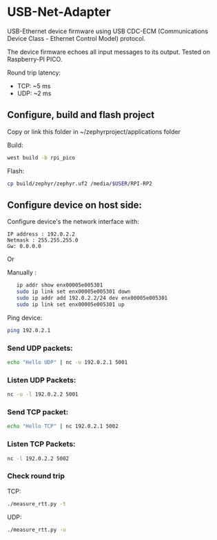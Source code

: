 # USB-Net-Adapter

USB-Ethernet device firmware using USB CDC-ECM (Communications Device Class - Ethernet Control Model) protocol.

The device firmware echoes all input messages to its output. Tested on Raspberry-PI PICO.

Round trip latency:
 * TCP: ~5 ms
 * UDP: ~2 ms


## Configure, build and flash project

Copy or link this folder in ~/zephyrproject/applications folder

Build:

~~~sh
west build -b rpi_pico
~~~

Flash:

~~~sh
cp build/zephyr/zephyr.uf2 /media/$USER/RPI-RP2
~~~


## Configure device on host side:

Configure device's the network interface with:

~~~
IP address : 192.0.2.2
Netmask : 255.255.255.0
Gw: 0.0.0.0
~~~

Or 

Manually :

~~~sh
   ip addr show enx00005e005301
   sudo ip link set enx00005e005301 down
   sudo ip addr add 192.0.2.2/24 dev enx00005e005301 
   sudo ip link set enx00005e005301 up
~~~

Ping device:

~~~sh
ping 192.0.2.1
~~~


### Send UDP packets:
~~~sh
echo "Hello UDP" | nc -u 192.0.2.1 5001
~~~

### Listen UDP Packets:
~~~sh
nc -u -l 192.0.2.2 5001
~~~


### Send TCP packet:

~~~sh
echo "Hello TCP" | nc 192.0.2.1 5002
~~~

### Listen TCP Packets:

~~~sh
nc -l 192.0.2.2 5002
~~~

### Check round trip

TCP:

~~~sh
./measure_rtt.py -t 
~~~

UDP: 

~~~sh
./measure_rtt.py -u
~~~

